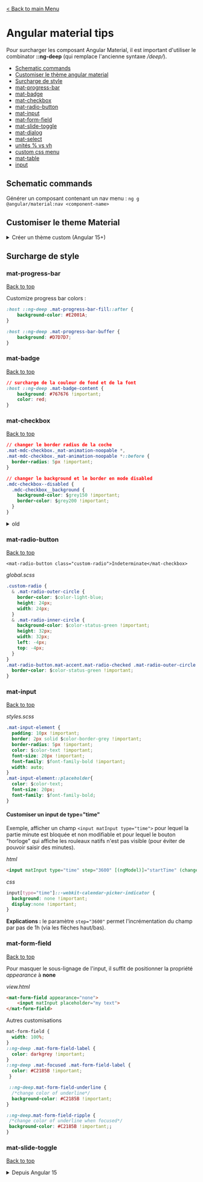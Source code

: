 [< Back to main Menu](https://github.com/gsoulie/angular-resources/blob/master/ng-sheet.md)    

# Angular material tips

Pour surcharger les composant Angular Material, il est important d'utiliser le combinator **::ng-deep** (qui remplace l'ancienne syntaxe */deep/*).
* [Schematic commands](#schematic-commands)      
* [Customiser le thème angular material](https://dev.to/codingcatdev/angular-material-theming-32km)     
* [Surcharge de style](#surcharge-de-style)     
* [mat-progress-bar](#mat-progress-bar)       
* [mat-badge](#mat-badge)      
* [mat-checkbox](#mat-checkbox)      
* [mat-radio-button](#mat-radio-button)      
* [mat-input](#mat-input)   
* [mat-form-field](#mat-form-field)          
* [mat-slide-toggle](#mat-slide-toggle)     
* [mat-dialog](#mat-dialog)     
* [mat-select](#mat-select)     
* [unités % vs vh](#unites-%-vs-vh)     
* [custom css menu](#custom-css-menu)       
* [mat-table](#mat-table)       
* [input](#input)     

## Schematic commands

Générer un composant contenant un nav menu :
````ng g @angular/material:nav <component-name>````

## Customiser le theme Material

<details>
    <summary>Créer un thème custom (Angular 15+)</summary>

Créer un fichier scss contenant les palettes personnalisées. Les palettes custom peuvent être créées via le site http://mcg.mbitson.com/#!?mcgpalette0=%233f51b5       

*custom-palette.scss*

````css
$md-customprimary: (
  50: #e0f1ff,
  100: #b3ddff,
  200: #80c7ff,
  300: #4db0ff,
  400: #269fff,
  500: #008eff,
  600: #0086ff,
  700: #007bff,
  800: #0071ff,
  900: #005fff,
  A100: #ffffff,
  A200: #f2f6ff,
  A400: #bfd3ff,
  A700: #a6c1ff,
  contrast: (
    50: #000000,
    100: #000000,
    200: #000000,
    300: #000000,
    400: #000000,
    500: #ffffff,
    600: #ffffff,
    700: #ffffff,
    800: #ffffff,
    900: #ffffff,
    A100: #000000,
    A200: #000000,
    A400: #000000,
    A700: #000000,
  ),
);

$md-customaccent: (
  50: #e5f4f3,
  100: #bee4e1,
  200: #93d3cd,
  300: #67c1b8,
  400: #47b3a9,
  500: #26a69a,
  600: #229e92,
  700: #1c9588,
  800: #178b7e,
  900: #0d7b6c,
  A100: #adfff3,
  A200: #7affec,
  A400: #47ffe4,
  A700: #2dffe0,
  contrast: (
    50: #000000,
    100: #000000,
    200: #000000,
    300: #000000,
    400: #000000,
    500: #ffffff,
    600: #ffffff,
    700: #ffffff,
    800: #ffffff,
    900: #ffffff,
    A100: #000000,
    A200: #000000,
    A400: #000000,
    A700: #000000,
  ),
);

````

Ensuite dans le **styles.scss** importer le fichier contenant les palettes custom en utilisant la structure suivante :

*styles.scss*

````css
// Custom Theming for Angular Material
// For more information: https://material.angular.io/guide/theming
@use "@angular/material" as mat;
@import "./theme.scss";	// <========== Import du fichier contenant les palettes custom

@include mat.core();

$testAngular16-primary: mat.define-palette($md-customprimary);	// <======= définir les palettes pour chaque niveau
$testAngular16-accent: mat.define-palette($md-customaccent);

// The warn palette is optional (defaults to red).
$testAngular16-warn: mat.define-palette($md-customprimary);

// Create the theme object. A theme consists of configurations for individual
// theming systems such as "color" or "typography".
$testAngular16-theme: mat.define-light-theme(
  (
    color: (
      primary: $testAngular16-primary,
      accent: $testAngular16-accent,
      warn: $testAngular16-warn,
    ),
  )
);

@include mat.all-component-themes($testAngular16-theme);

* {
  font-family: "Segoe UI", Tahoma, Geneva, Verdana, sans-serif;
}
````

### Ancienne méthode
[Documentation](https://material.angular.io/guide/theming)     

Créer un fichier src/mon-theme.scss contenant la structure suivante (attention le fichier doit être de type **scss**):

````typescript
@import '~@angular/material/theming';
@include mat-core();

// Define the palettes for your theme using the Material Design palettes available in palette.scss
// (imported above). For each palette, you can optionally specify a default, lighter, and darker
// hue. Available color palettes: https://material.io/design/color/
$my-app-primary: mat-palette($mat-green);
$my-app-accent:  mat-palette($mat-pink, A200, A100, A400);

// The warn palette is optional (defaults to red).
$my-app-warn:    mat-palette($mat-red);

// Create the theme object. A theme consists of configurations for individual
// theming systems such as `color` or `typography`.
$my-app-theme: mat-light-theme($my-app-primary, $my-app-accent, $my-app-warn);

// Include theme styles for core and each component used in your app.
// Alternatively, you can import and @include the theme mixins for each component
// that you are using.
@include angular-material-theme($my-app-theme);

.alternate-theme {
  $alternate-primary: mat-palette($mat-light-blue);
  $alternate-accent:  mat-palette($mat-yellow, 400);
  $alternate-theme: mat-light-theme($alternate-primary, $alternate-accent);
  @include angular-material-theme($alternate-theme);
}

````

Mettre à jour le *angular.json* pour pointer sur ce fichier thème

````typescript
"styles": [
      {
	"input": "src/mon-theme.scss"
      },
      "src/styles.scss"
],
````

*Utilisation*

````html
<mat-card>
      Main Theme:
      <button mat-raised-button color="primary">
        Primary
      </button>
      <button mat-raised-button color="accent">
        Accent
      </button>
      <button mat-raised-button color="warn">
        Warning
      </button>
    </mat-card>
    <br>
    <mat-card class="alternate-theme">
      Alternate Theme:
      <button mat-raised-button color="primary">
        Primary
      </button>
      <button mat-raised-button color="accent">
        Accent
      </button>
      <button mat-raised-button color="warn">
        Warning
      </button>
</mat-card>
````

</details>

## Surcharge de style

### mat-progress-bar
[Back to top](#angular-material-tips)      

Customize progress bar colors :

````css
:host ::ng-deep .mat-progress-bar-fill::after {
    background-color: #E2001A;
}

:host ::ng-deep .mat-progress-bar-buffer {
    background: #D7D7D7;
}
````

### mat-badge
[Back to top](#angular-material-tips)      

````css
// surcharge de la couleur de fond et de la font
:host ::ng-deep .mat-badge-content {
    background: #767676 !important;
    color: red;
}
````

### mat-checkbox
[Back to top](#angular-material-tips)     

````css
// changer le border radius de la coche
.mat-mdc-checkbox._mat-animation-noopable *,
.mat-mdc-checkbox._mat-animation-noopable *::before {
  border-radius: 5px !important;
}

// changer le background et le border en mode disabled
.mdc-checkbox--disabled {
  .mdc-checkbox__background {
    background-color: $grey150 !important;
    border-color: $grey200 !important;
  }
}
````

<details>
	<summary>old</summary>
 
*html* 
````html 
<mat-checkbox class="custom-frame">Indeterminate</mat-checkbox>
````

````css
::ng-deep .custom-frame {
  & .mat-checkbox-background, .mat-checkbox-frame {
    border-radius: 70% !important;
    border-color: #009DE0;
    height: 24px;
    width: 24px;
  }

  & .mat-checkbox-checkmark-path {
    stroke: white !important;
  }

  & .mat-checkbox-checkmark {
    width: 20px;
    top: 2px;
    left: 2px;
  }
}
::ng-deep .mat-checkbox-checked.mat-accent .mat-checkbox-background {
  background-color: #48CE8B !important;

  & .mat-checkbox-background, .mat-checkbox-frame {
    border-radius: 70% !important;
    border-color: #48CE8B;
    height: 24px;
    width: 24px;
  }
}
::ng-deep .mat-checkbox-inner-container {
  height: 24px !important;
  width: 24px !important;
}
````
</details>

### mat-radio-button 
[Back to top](#angular-material-tips)    

````<mat-radio-button class="custom-radio">Indeterminate</mat-checkbox>````

*global.scss*
````css
.custom-radio {
  & .mat-radio-outer-circle {
    border-color: $color-light-blue;
    height: 24px;
    width: 24px;
  }
  & .mat-radio-inner-circle {
    background-color: $color-status-green !important;
    height: 32px;
    width: 32px;
    left: -4px;
    top: -4px;
  }
}
.mat-radio-button.mat-accent.mat-radio-checked .mat-radio-outer-circle {
  border-color: $color-status-green !important;
}
````

### mat-input
[Back to top](#angular-material-tips)    

*styles.scss*
````css
.mat-input-element {
  padding: 10px !important;
  border: 2px solid $color-border-grey !important;
  border-radius: 5px !important;
  color: $color-text !important;
  font-size: 20px !important;
  font-family: $font-family-bold !important;
  width: auto;
}
.mat-input-element::placeholder{
  color: $color-text;
  font-size: 20px;
  font-family: $font-family-bold;
}
````

#### Customiser un input de type="time"

Exemple, afficher un champ ````<input matInput type="time">```` pour lequel la partie minute est bloquée et non modifiable et pour lequel le bouton "horloge" qui affiche les rouleaux natifs n'est pas visible (pour éviter de pouvoir saisir des minutes).

*html*
````html
<input matInput type="time" step="3600" [(ngModel)]="startTime" (change)="changeTime()">
````

*css*
````css
input[type="time"]::-webkit-calendar-picker-indicator {
  background: none !important;
  display:none !important;
}
````

**Explications :** le paramètre ````step="3600"```` permet l'incrémentation du champ par pas de 1h (via les flèches haut/bas).

### mat-form-field
[Back to top](#angular-material-tips)    

Pour masquer le sous-lignage de l'input, il suffit de positionner la propriété *appearance* à **none**

*view.html*
````html
<mat-form-field appearance="none">
    <input matInput placeholder="my text">
</mat-form-field>
````

Autres customisations 

````css
mat-form-field {
  width: 100%;
}
::ng-deep .mat-form-field-label {
  color: darkgrey !important;
}
::ng-deep .mat-focused .mat-form-field-label {
  color: #C2185B !important;
 }

 ::ng-deep.mat-form-field-underline {
  /*change color of underline*/
  background-color: #C2185B !important;
}

::ng-deep.mat-form-field-ripple {
 /*change color of underline when focused*/
 background-color: #C2185B !important;;
}
````

### mat-slide-toggle
[Back to top](#angular-material-tips)      

<details>
	<summary>Depuis Angular 15</summary>

*style.scss*
````typescript
@use "@material/switch/switch" as mdc-switch;
@use "@material/switch/switch-theme" as mdc-switch-theme;

$_color-selected-handle: red;
$_color-unselected-handle: yellow;

$_color-unselected-track: grey;
$_color-selected-track: purple;
$_color-disabled-selected-track: $_color-selected-track;
$_color-disabled-unselected-track: $_color-unselected-track;

.mat-mdc-slide-toggle {
  .mdc-switch {
    @include mdc-switch-theme.theme(
      (
        //handle color
        disabled-selected-handle-color: $_color-selected-handle,
        disabled-unselected-handle-color: $_color-unselected-handle,

        selected-handle-color: $_color-selected-handle,
        selected-focus-handle-color: $_color-selected-handle,
        selected-hover-handle-color: $_color-selected-handle,
        selected-pressed-handle-color: $_color-selected-handle,

        unselected-handle-color: $_color-unselected-handle,
        unselected-focus-handle-color: $_color-unselected-handle,
        unselected-hover-handle-color: $_color-unselected-handle,
        unselected-pressed-handle-color: $_color-unselected-handle,

        //tracks color
        // disabled-selected-track-color: $_color-selected-track,
        // disabled-unselected-track-color: $_color-unselected-track,
        // selected-track-color: $_color-selected-track,
        // selected-focus-track-color: $_color-selected-track,
        // selected-hover-track-color: $_color-selected-track,
        // selected-pressed-track-color: $_color-selected-track,
        // unselected-track-color: $_color-unselected-track,
        // unselected-focus-track-color: $_color-unselected-track,
        // unselected-hover-track-color: $_color-unselected-track,
        // unselected-pressed-track-color: $_color-unselected-track,
        // icon colors
        disabled-selected-icon-color: $_color-selected-handle,
        disabled-unselected-icon-color: $_color-unselected-handle,
        selected-icon-color: $_color-selected-handle,
        unselected-icon-color: $_color-unselected-handle
      )
    );
  }
}

// Retirer l'indicateur checkmark

.mdc-switch.mdc-switch--selected:enabled .mdc-switch__icon {
  display: none !important;
}
.mdc-switch.mdc-switch--unselected:enabled .mdc-switch__icon {
  display: none !important;
}

````
 
<details>
	<summary>Avant Angular 15</summary>

 *home.component.scss*
````css
:host ::ng-deep .mat-slide-toggle.mat-checked:not(.mat-disabled) .mat-slide-toggle-bar {
  background-color: #009DE0 !important;
}
:host ::ng-deep .mat-slide-toggle.mat-checked:not(.mat-disabled) .mat-slide-toggle-thumb {
  background-color: white !important;
  border: 1px solid #009DE0;
}
:host ::ng-deep .mat-slide-toggle-bar {
  background-color: #D8E0ED !important;
}
:host ::ng-deep .mat-slide-toggle-thumb {
  background-color: white !important;
  border: 1px solid #D8E0ED;
}
````

</details>


### mat-dialog
[Back to top](#angular-material-tips)    

*modale.html*
````html
<div class="dialog-title">
  <button mat-icon-button aria-label="Fermer fenêtre de confirmation"
   class="close-button"
   (click)="close()">
    <img src="./assets/icons/icon_close_w.svg">
  </button>
</div>
<mat-dialog-content>
  {{ message }}
</mat-dialog-content>
<mat-dialog-actions>
  <button
    aria-label="Ne pas supprimer la saisie"
    [autofocus]="false"
    mat-button
    class="btn-rounded-std btn-basic-white"
    (click)="cancel()">Non</button>
    <button
    aria-label="Confirmer la suppression de la saisie"
    mat-button class="btn-white"
    (click)="validate()">Oui</button>
</mat-dialog-actions>
````
*global style.scss*

````css
.dialog-overlay {
  mat-dialog-container {
    background-color: $color-dark-grey !important;
    color: white !important;
    border-radius: 10px !important;
    padding: 0 30px 30px 30px !important;
    font-family: $font-family-bold;
  }
}
````

*modale.scss*
````css
@import "../../../styles/variables.scss";
.dialog-title {
  width: 100%;
  display: flex;
  justify-content: flex-end;
  padding-top: 20px;
}
mat-dialog-actions {
  button {
    flex-grow: 1;
  }
}
.btn-white {
  border-radius: 50px !important;
  text-transform: none;
  font-family: $font-family-medium !important;
  font-size: 16px;
  height: 44px !important;
  padding-left: 20px;
  padding-right: 20px;
  background-color: white !important;
  color: $color-dark-grey !important;
}
.mat-icon-button ::ng-deep .mat-button-focus-overlay {
  display: none !important;
}

````

### mat-select
[Back to top](#angular-material-tips)    

<details>
    <summary>Material 15+</summary>

## Angular Material 3

### mat-select

````css
.mdc-list-item--selected {
  //font-family: $font-family-base !important;
}

// Couleur de l'item sélectionné (liste dépliée)
.mdc-list-item--selected .mdc-list-item__primary-text {
  color: orange !important;
}

// Couleur de l'item sélectionné (liste repliée)
.mat-mdc-select-value-text {
  color: red !important;
}

// Couleur de la checkmark de l'item sélectionné (liste dépliée)
.mat-pseudo-checkbox-checked::after {
  color: var(--color-green-text) !important;
}
````
</details>

<details>
    <summary>Anciennes versions de material</summary>

````html
<mat-select
  panelClass="comboOverlay"
  placeholder="Select entry"
  [(ngModel)]="selectedEntry">
    <mat-option [value]="w.id" *ngFor="let w of wharf">{{ w.title }}</mat-option>
</mat-select>
````

*style.scss*

````css
.mat-select {
  padding: 10px 0 10px 0 !important;
  border: 2px solid $color-border-grey !important;
  border-radius: 5px !important;
  color: $color-text !important;
  font-family: $font-family-base !important;
  font-size: 16px !important;
  width: auto;
  text-align: center !important;
}
.mat-select-value-text, .mat-select-placeholder {
  color: $color-text;
  font-family: $font-family-base !important;
  font-size: 16px !important;
}
.mat-select-panel .mat-option.mat-selected:not(.mat-option-multiple) {
  background: $color-light-grey !important;
}
.mat-option.mat-active {
  background: $color-light-grey !important;
  color: $color-dark-blue-font !important;
  font-weight: bold;
}

.comboOverlay.mat-select-panel {
  background-color: white !important;

  .mat-option-text {
    color: $color-text !important;
  }
  .mat-option.mat-active {
    color: $color-dark-blue-font !important;
  }
}
````
</details>


[Back to top](#angular-material-tips)    

*home.html*

````typescript
<app-header
  class="entry-header"
  [title]="'Annuler ma saisie'"
  [subTitle]="'Informations'"
  (cancelShift)="cancelShift($event)"
  (saveEntry)="save($event)"></app-header>
<app-sub-header
  [leftInfo]="currentEntry?.date | date:'EEE d MMMM' | titlecase"
  [rightInfo]="shiftLabel">
</app-sub-header>

<div class="scrolling-content">
</div>
````

*home.scss*

````css
.entry-header {
  position: fixed !important;
  top: 0px !important;
  width: 100%;
  background: transparent !important;
  z-index: 20;
}
.scrolling-content {
  z-index: 10;
  position: relative;
  width: 100%;
  //top: 180px !important;
  margin-bottom: 60px;
}
````

*app-header.html*

````html
<mat-toolbar class="header-toolbar">
  <div class="header-toolbar-overlay">
    <button mat-icon-button (click)="close()" aria-label="Annuler la saisie">
      <img src="../assets/icons/icon_close_w.svg">
    </button>
    <span>{{ title }}</span>
    <span class="toolbar-spacer"></span>
    <button mat-icon-button (click)="save()" aria-label="Enregistrer la saisie">
      <mat-icon>save</mat-icon>
    </button>
  </div>
</mat-toolbar>
````
````css
.mat-icon-button ::ng-deep .mat-button-focus-overlay {
  display: none !important;
}
.toolbar-spacer {
  flex: 1 1 auto;
}
.header-toolbar {
  background-color: transparent !important;
  height: 64px;
  padding: 0px !important;
}
.header-toolbar-overlay {
  background-color: $color-dark-blue;
  color: white;
  font-family: $font-family-base;
  font-size: 16px;
  height: 64px;
  width: 100%;
  border-radius: 0 0 30px 30px;
  display: flex;
  flex-direction: row;
  align-items: center;
  padding: 0 20px 0 20px;
}
.header-toolbar-content {
  background-color: $color-dark-blue-header;
  color: white;
  font-family: $font-family-base;
  font-size: 16px;
  border-radius: 0 0 30px 30px;
  padding: 20px;
  margin-top: -1px;
}
.header-toolbar-content-section-title {
  color: white;
  font-family: $font-family-bold;
  font-size: 16px;
  width: 100%;
}
````

*app-sub-header.html*

````html
<div class="header-toolbar-content top-spacer">
  <span class="header-toolbar-content-section-title">Informations</span>
  <div class="bottom-line">
    <div class="bottom-line-col">
      <img aria-label="Date de la saisie" src="../assets/icons/icon_calendrier_18_bleu.svg">
      <span class="text-white">{{ leftInfo }}</span>
    </div>
    <div class="bottom-line-col">
      <img aria-label="Plage horaire du shift sélectionné" src="../assets/icons/icon_horloge_18_bleu.svg">
      <span class="text-white">{{ rightInfo }}</span>
    </div>
  </div>
</div>
````

````css
.top-spacer {
  padding-top: 78px;
}
.bottom-line {
  padding-top: 10px;
  height: 40px;
  display: flex;
  flex-direction: row;
  align-items: center;
  width: 100%;
}
.bottom-line-col {
  width: 50%;
  height: 100%;
  display: flex;
  align-items: center;

  img {
    margin-right: 10px;
  }
}
.mat-icon-button ::ng-deep .mat-button-focus-overlay {
  display: none !important;
}
.toolbar-spacer {
  flex: 1 1 auto;
}

````

## Custom css menu
[Back to top](#angular-material-tips)    

https://www.youtube.com/watch?v=ArTVfdHOB-M&ab_channel=OnlineTutorials

[Back to top](#angular-material-tips)    

## mat-table

````css

.mat-mdc-table {
  border: 1px solid $grey200 !important;
  border-radius: 6px !important;
}

// border arrondi sur la dernière ligne
table tr:last-child td /*to remove the last border*/ {
  border-bottom-left-radius: 6px !important;
  border-bottom-right-radius: 6px !important;
}

// Configuration header avec bord arrondi et couleur
.table-header {
  .mat-mdc-header-cell {
    border-top-left-radius: 6px !important;
    border-top-right-radius: 6px !important;
    color: $grey400 !important;
    font-weight: 800 !important;
  }
}
.mat-mdc-header-row {
  background-color: $grey100 !important;
}

// couleur du suvrol d'une ligne
.mat-row:hover > .mat-cell {
  color:  white;
  background: #333;
}

// couleur ligne dépliée (cas d'une table avec expandable row)
.mat-row.expanded {
  border-bottom-color: transparent;
  background-color: rgba(103, 58, 183, 0.1);
}

// affichage curseur sur les lignes non déployées
.mat-row:not(.expanded) {
  cursor: pointer;
}

// style en-tête ligne dépliée
.mat-row.expanded {
  border-bottom-color: transparent;
  background-color: rgba(103, 58, 183, 0.1);
}
````
[Back to top](#angular-material-tips)    

## input

Ajouter un padding dans les ````<input>```` sans générer un décalage du champ

````css
input {
  border: none;
  padding: 10px;
  -webkit-box-sizing: border-box; /* Safari/Chrome, other WebKit */
  -moz-box-sizing: border-box;    /* Firefox, other Gecko */
  box-sizing: border-box;         /* Opera/IE 8+ */
}
````

[Back to top](#angular-material-tips)    
